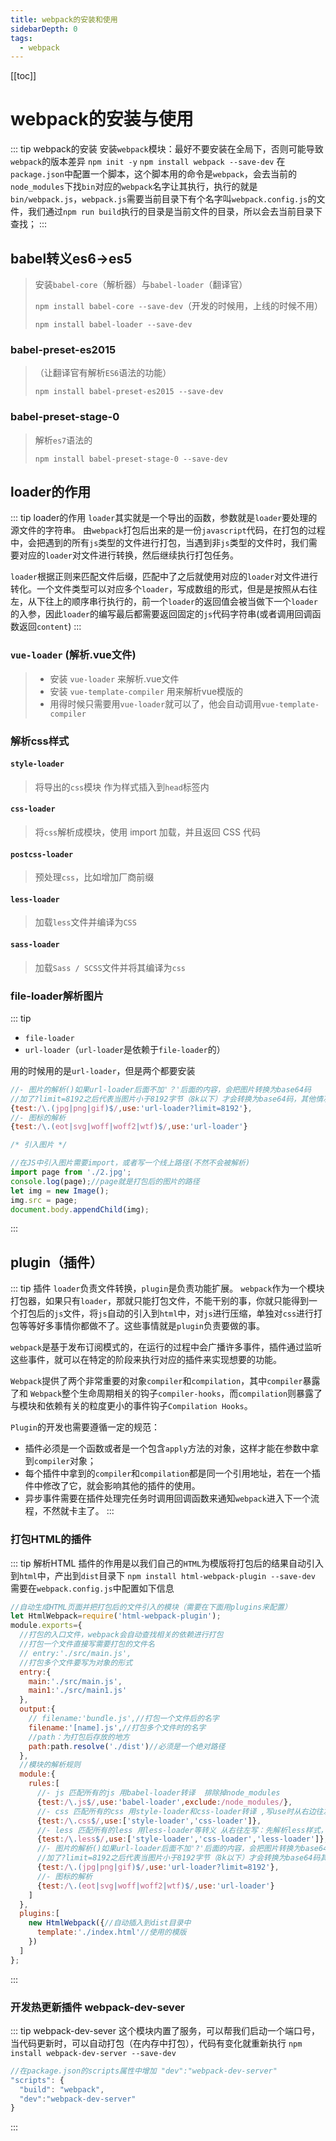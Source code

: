 ```yaml
---
title: webpack的安装和使用
sidebarDepth: 0
tags:
  - webpack
---
```

[[toc]]
# webpack的安装与使用
::: tip webpack的安装
安装`webpack`模块：最好不要安装在全局下，否则可能导致`webpack`的版本差异
`npm init -y`
`npm install webpack --save-dev`
在`package.json`中配置一个脚本，这个脚本用的命令是`webpack`，会去当前的`node_modules`下找`bin`对应的`webpack`名字让其执行，执行的就是`bin/webpack.js`，`webpack.js`需要当前目录下有个名字叫`webpack.config.js`的文件，我们通过`npm run build`执行的目录是当前文件的目录，所以会去当前目录下查找；
:::
## babel转义es6->es5
>安装`babel-core`（解析器）与`babel-loader`（翻译官）
>
>`npm install babel-core --save-dev`（开发的时候用，上线的时候不用）
>
>`npm install babel-loader --save-dev`
### babel-preset-es2015
>（让翻译官有解析`ES6`语法的功能）
>
>`npm install babel-preset-es2015 --save-dev`
### babel-preset-stage-0
>解析`es7`语法的
>
>`npm install babel-preset-stage-0 --save-dev`
## loader的作用
::: tip loader的作用
`loader`其实就是一个导出的函数，参数就是`loader`要处理的源文件的字符串。
由`webpack`打包后出来的是一份`javascript`代码，在打包的过程中，会把遇到的所有`js`类型的文件进行打包，当遇到非`js`类型的文件时，我们需要对应的`loader`对文件进行转换，然后继续执行打包任务。

`loader`根据正则来匹配文件后缀，匹配中了之后就使用对应的`loader`对文件进行转化。一个文件类型可以对应多个`loader`，写成数组的形式，但是是按照从右往左，从下往上的顺序串行执行的，前一个`loader`的返回值会被当做下一个`loader`的入参，因此`loader`的编写最后都需要返回固定的`js`代码字符串(或者调用回调函数返回`content`)
:::

### `vue-loader` (解析.vue文件)
>- 安装 `vue-loader` 来解析.vue文件
>- 安装 `vue-template-compiler` 用来解析vue模版的
>- 用得时候只需要用`vue-loader`就可以了，他会自动调用`vue-template-compiler`

### 解析css样式

#### `style-loader`
>将导出的`css`模块 作为样式插入到`head`标签内

#### `css-loader`
>将`css`解析成模块，使用 import 加载，并且返回 CSS 代码

#### `postcss-loader`
>预处理`css`，比如增加厂商前缀

#### `less-loader`
>加载`less`文件并编译为`CSS`

#### `sass-loader`
>加载`Sass / SCSS`文件并将其编译为`css`

### file-loader解析图片
::: tip
- `file-loader`
- `url-loader`（`url-loader`是依赖于`file-loader`的）

用的时候用的是`url-loader`，但是两个都要安装
```js
//- 图片的解析()如果url-loader后面不加'？'后面的内容，会把图片转换为base64码
//加了?limit=8192之后代表当图片小于8192字节（8k以下）才会转换为base64码，其他情况下输出图片
{test:/\.(jpg|png|gif)$/,use:'url-loader?limit=8192'},
//- 图标的解析
{test:/\.(eot|svg|woff|woff2|wtf)$/,use:'url-loader'}

/* 引入图片 */

//在JS中引入图片需要import，或者写一个线上路径(不然不会被解析)
import page from './2.jpg';
console.log(page);//page就是打包后的图片的路径
let img = new Image();
img.src = page;
document.body.appendChild(img);
```
:::
## plugin（插件）
::: tip 插件
`loader`负责文件转换，`plugin`是负责功能扩展。
`webpack`作为一个模块打包器，如果只有`loader`，那就只能打包文件，不能干别的事，你就只能得到一个打包后的`js`文件，将`js`自动的引入到`html`中，对`js`进行压缩，单独对`css`进行打包等等好多事情你都做不了。这些事情就是`plugin`负责要做的事。

`webpack`是基于发布订阅模式的，在运行的过程中会广播许多事件，插件通过监听这些事件，就可以在特定的阶段来执行对应的插件来实现想要的功能。

`Webpack`提供了两个非常重要的对象`compiler`和`compilation`，其中`compiler`暴露了和 `Webpack`整个生命周期相关的钩子`compiler-hooks`，而`compilation`则暴露了与模块和依赖有关的粒度更小的事件钩子`Compilation Hooks`。

`Plugin`的开发也需要遵循一定的规范：
- 插件必须是一个函数或者是一个包含`apply`方法的对象，这样才能在参数中拿到`compiler`对象；
- 每个插件中拿到的`compiler`和`compilation`都是同一个引用地址，若在一个插件中修改了它，就会影响其他的插件的使用。
- 异步事件需要在插件处理完任务时调用回调函数来通知`webpack`进入下一个流程，不然就卡主了。
:::
### 打包HTML的插件
::: tip 解析HTML
插件的作用是以我们自己的`HTML`为模版将打包后的结果自动引入到`html`中，产出到`dist`目录下
`npm install html-webpack-plugin --save-dev`
需要在`webpack.config.js`中配置如下信息
```js
//自动生成HTML页面并把打包后的文件引入的模块（需要在下面用plugins来配置）
let HtmlWebpack=require('html-webpack-plugin');
module.exports={
  //打包的入口文件，webpack会自动查找相关的依赖进行打包
  //打包一个文件直接写需要打包的文件名
  // entry:'./src/main.js',
  //打包多个文件要写为对象的形式
  entry:{
    main:'./src/main.js',
    main1:'./src/main1.js'
  },
  output:{
    // filename:'bundle.js',//打包一个文件后的名字
    filename:'[name].js',//打包多个文件时的名字
    //path：为打包后存放的地方
    path:path.resolve('./dist')//必须是一个绝对路径
  },
  //模块的解析规则
  module:{
    rules:[
      //- js 匹配所有的js 用babel-loader转译  排除掉node_modules
      {test:/\.js$/,use:'babel-loader',exclude:/node_modules/},
      //- css 匹配所有的css 用style-loader和css-loader转译 ,写use时从右边往左写，先转换为css样式，再插入到style标签内
      {test:/\.css$/,use:['style-loader','css-loader']},
      //- less 匹配所有的less 用less-loader等转义 从右往左写：先解析less样式，再转为css样式，最后插入style标签内
      {test:/\.less$/,use:['style-loader','css-loader','less-loader']},
      //- 图片的解析()如果url-loader后面不加'?'后面的内容，会把图片转换为base64码
      //加了?limit=8192之后代表当图片小于8192字节（8k以下）才会转换为base64码其他情况下输出图片
      {test:/\.(jpg|png|gif)$/,use:'url-loader?limit=8192'},
      //- 图标的解析
      {test:/\.(eot|svg|woff|woff2|wtf)$/,use:'url-loader'}
    ]
  },
  plugins:[
    new HtmlWebpack({//自动插入到dist目录中
      template:'./index.html'//使用的模版
    })
  ]
};
```
:::
### 开发热更新插件 webpack-dev-sever
::: tip webpack-dev-sever
这个模块内置了服务，可以帮我们启动一个端口号，当代码更新时，可以自动打包（在内存中打包），代码有变化就重新执行
`npm install webpack-dev-server --save-dev`
```js
//在package.json的scripts属性中增加 "dev":"webpack-dev-server"
"scripts": {
  "build": "webpack",
  "dev":"webpack-dev-server"
}
```
:::
